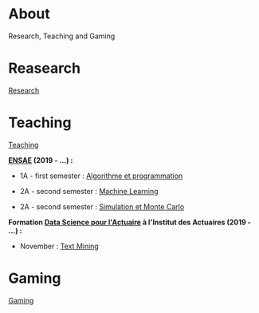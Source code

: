 # About

Research, Teaching and Gaming

# Reasearch

[Research](/research/README.md)

# Teaching

[Teaching](/teaching/README.md)

**[ENSAE](https://www.ensae.fr/) (2019 - ...) :**

- 1A - first semester : [Algorithme et programmation](http://www.xavierdupre.fr/app/ensae_teaching_cs/helpsphinx3/questions/route_1A_2019.html#l-feuille-de-route-2019-1a)

- 2A - second semester : [Machine Learning]()

- 2A - second semester : [Simulation et Monte Carlo]()

**Formation [Data Science pour l'Actuaire](https://www.institutdesactuaires.com/article/dsa-1123) à l'Institut des Actuaires (2019 - ...) :**
- November : [Text Mining](https://github.com/curiousML/DSA)

# Gaming

[Gaming](/gaming/README.md)
